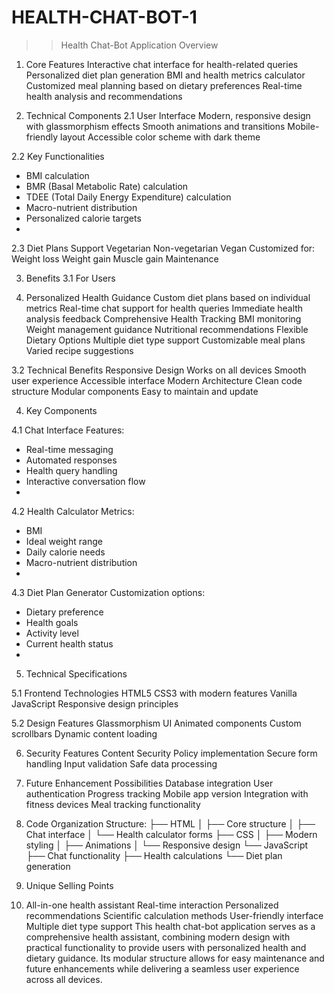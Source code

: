 # HEALTH-CHAT-BOT-1

>>Health Chat-Bot Application Overview
>>
1. Core Features
Interactive chat interface for health-related queries
Personalized diet plan generation
BMI and health metrics calculator
Customized meal planning based on dietary preferences
Real-time health analysis and recommendations

3. Technical Components
2.1 User Interface
Modern, responsive design with glassmorphism effects
Smooth animations and transitions
Mobile-friendly layout
Accessible color scheme with dark theme

2.2 Key Functionalities
- BMI calculation
- BMR (Basal Metabolic Rate) calculation
- TDEE (Total Daily Energy Expenditure) calculation
- Macro-nutrient distribution
- Personalized calorie targets
- 
2.3 Diet Plans Support
Vegetarian
Non-vegetarian
Vegan
Customized for:
Weight loss
Weight gain
Muscle gain
Maintenance

3. Benefits
3.1 For Users
   
1. Personalized Health Guidance
Custom diet plans based on individual metrics
Real-time chat support for health queries
Immediate health analysis feedback
Comprehensive Health Tracking
BMI monitoring
Weight management guidance
Nutritional recommendations
Flexible Dietary Options
Multiple diet type support
Customizable meal plans
Varied recipe suggestions

3.2 Technical Benefits
Responsive Design
Works on all devices
Smooth user experience
Accessible interface
Modern Architecture
Clean code structure
Modular components
Easy to maintain and update

4. Key Components
   
4.1 Chat Interface
Features:
- Real-time messaging
- Automated responses
- Health query handling
- Interactive conversation flow
- 
4.2 Health Calculator
Metrics:
- BMI
- Ideal weight range
- Daily calorie needs
- Macro-nutrient distribution
- 
4.3 Diet Plan Generator
Customization options:
- Dietary preference
- Health goals
- Activity level
- Current health status
- 
5. Technical Specifications
  
5.1 Frontend Technologies
HTML5
CSS3 with modern features
Vanilla JavaScript
Responsive design principles

5.2 Design Features
Glassmorphism UI
Animated components
Custom scrollbars
Dynamic content loading

6. Security Features
Content Security Policy implementation
Secure form handling
Input validation
Safe data processing

8. Future Enhancement Possibilities
Database integration
User authentication
Progress tracking
Mobile app version
Integration with fitness devices
Meal tracking functionality

10. Code Organization
Structure:
├── HTML
│   ├── Core structure
│   ├── Chat interface
│   └── Health calculator forms
├── CSS
│   ├── Modern styling
│   ├── Animations
│   └── Responsive design
└── JavaScript
    ├── Chat functionality
    ├── Health calculations
    └── Diet plan generation
    
12. Unique Selling Points
1. All-in-one health assistant
Real-time interaction
Personalized recommendations
Scientific calculation methods
User-friendly interface
Multiple diet type support
This health chat-bot application serves as a comprehensive health assistant, combining modern design with practical functionality to provide users with personalized health and dietary guidance. Its modular structure allows for easy maintenance and future enhancements while delivering a seamless user experience across all devices.
